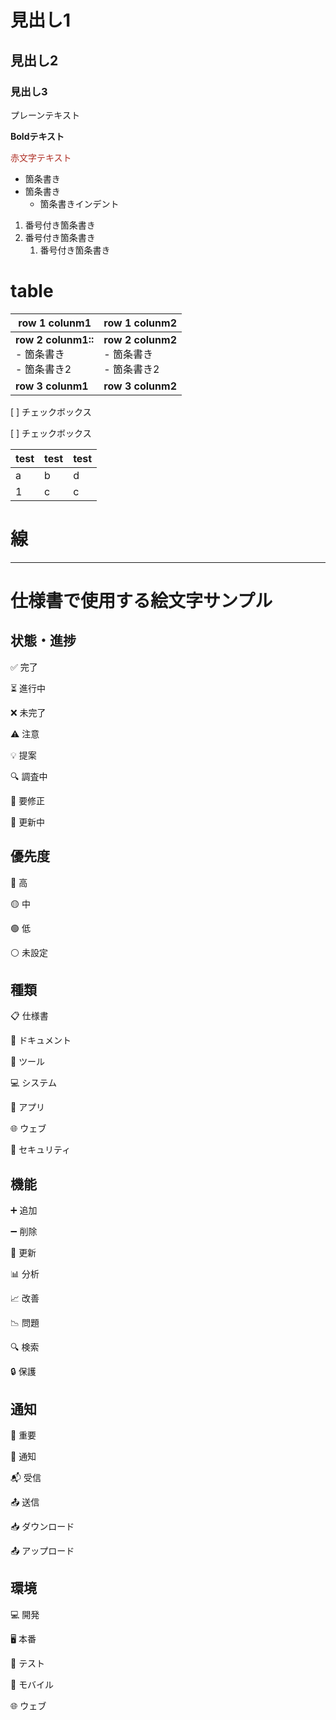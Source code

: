 # 見出し1

## 見出し2

### 見出し3

プレーンテキスト

**Boldテキスト**

<span style="color: var(--ds-text-accent-red, #AE2E24);">赤文字テキスト</span>

- 箇条書き
- 箇条書き
    - 箇条書きインデント

1. 番号付き箇条書き
2. 番号付き箇条書き
    1. 番号付き箇条書き

# table

| row 1 colunm1                              | row 1 colunm2                                  |
| ------------------------------------------------ | ---------------------------------------------- |
| **row 2 colunm1::**<br>- 箇条書き<br>- 箇条書き2 | **row 2 colunm2**<br>- 箇条書き<br>- 箇条書き2 |
| **row 3 colunm1**                                | **row 3 colunm2**                              |

[ ] チェックボックス

[ ] チェックボックス

| test | test | test |
| ---- | ---- | ---- |
| a    | b    | d    |
| 1    | c    | c    |

# 線

---

# 仕様書で使用する絵文字サンプル

## 状態・進捗

✅ 完了

⏳ 進行中

❌ 未完了

⚠️ 注意

💡 提案

🔍 調査中

📝 要修正

🔄 更新中

## 優先度

🔴 高

🟡 中

🟢 低

⚪ 未設定

## 種類

📋 仕様書

📝 ドキュメント

🔧 ツール

💻 システム

📱 アプリ

🌐 ウェブ

🔐 セキュリティ

## 機能

➕ 追加

➖ 削除

🔄 更新

📊 分析

📈 改善

📉 問題

🔍 検索

🔒 保護

## 通知

📢 重要

🔔 通知

📬 受信

📤 送信

📥 ダウンロード

📤 アップロード

## 環境

💻 開発

🖥️ 本番

🔧 テスト

📱 モバイル

🌐 ウェブ